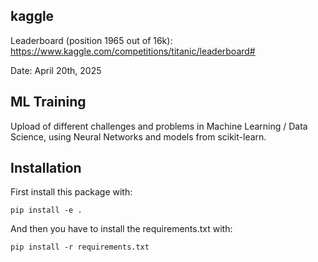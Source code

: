 ## kaggle

Leaderboard (position 1965 out of 16k): https://www.kaggle.com/competitions/titanic/leaderboard#

Date: April 20th, 2025

## ML Training

Upload of different challenges and problems in Machine Learning / Data Science,
using Neural Networks and models from scikit-learn.

## Installation

First install this package with:

``pip install -e .``

And then you have to install the requirements.txt with:

``pip install -r requirements.txt``